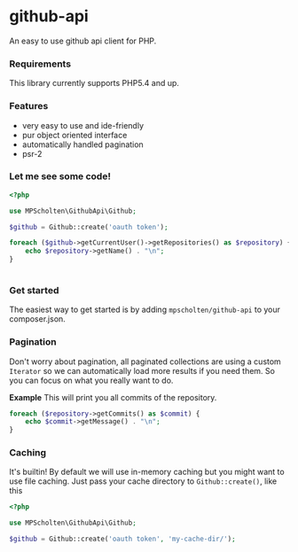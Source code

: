 github-api
==========

An easy to use github api client for PHP.

### Requirements ###
This library currently supports PHP5.4 and up.

### Features ###
* very easy to use and ide-friendly
* pur object oriented interface
* automatically handled pagination
* psr-2

### Let me see some code! ###

```php
<?php

use MPScholten\GithubApi\Github;

$github = Github::create('oauth token');

foreach ($github->getCurrentUser()->getRepositories() as $repository) {
    echo $repository->getName() . "\n";
}
  
```

### Get started ###
The easiest way to get started is by adding `mpscholten/github-api` to your composer.json.

### Pagination ###
Don't worry about pagination, all paginated collections are using a custom `Iterator` so we can automatically load more results if you need them. So you can focus on what you really want to do.

**Example**
This will print you all commits of the repository.
```php
foreach ($repository->getCommits() as $commit) {
    echo $commit->getMessage() . "\n";
}
```

### Caching ###
It's builtin! By default we will use in-memory caching but you might want to use file caching. Just pass your cache directory to `Github::create()`, like this
```php
<?php

use MPScholten\GithubApi\Github;

$github = Github::create('oauth token', 'my-cache-dir/');
```

